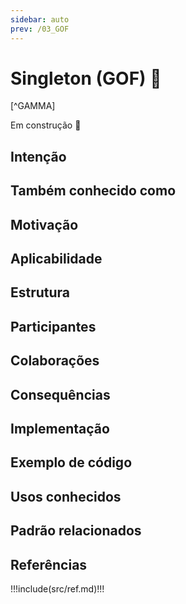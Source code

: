 ```yaml
---
sidebar: auto
prev: /03_GOF
---
```

# Singleton (GOF) 🔨 

[^GAMMA]

Em construção :construction:

## Intenção
## Também conhecido como
## Motivação
## Aplicabilidade
## Estrutura
## Participantes
## Colaborações
## Consequências
## Implementação
## Exemplo de código
## Usos conhecidos
## Padrão relacionados

## Referências

!!!include(src/ref.md)!!!
